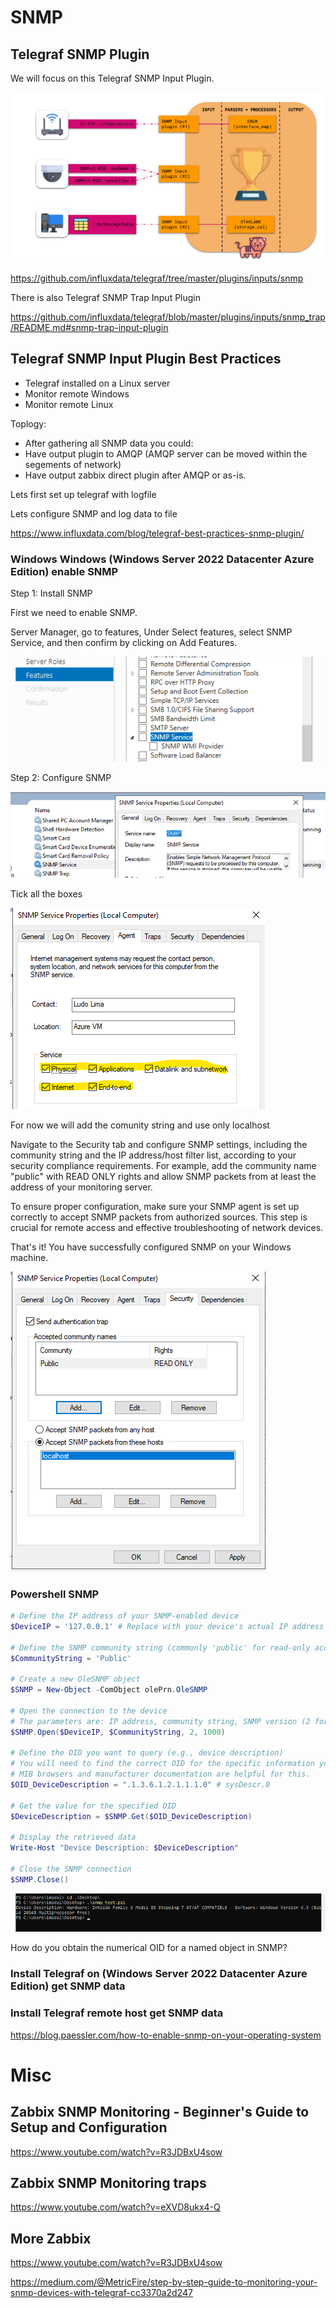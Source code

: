 # SNMP


## Telegraf SNMP Plugin


We will focus on this Telegraf SNMP Input Plugin.

![SNMP input Plugin](https://github.com/spawnmarvel/linux-and-azure/blob/main/azure-extra-linux-vm/telegraf/images/toplogy.png)

https://github.com/influxdata/telegraf/tree/master/plugins/inputs/snmp

There is also Telegraf SNMP Trap Input Plugin

https://github.com/influxdata/telegraf/blob/master/plugins/inputs/snmp_trap/README.md#snmp-trap-input-plugin

## Telegraf SNMP Input Plugin Best Practices

* Telegraf installed on a Linux server
* Monitor remote Windows
* Monitor remote Linux

Toplogy:

* After gathering all SNMP data you could:
* Have output plugin to AMQP (AMQP server can be moved within the segements of network)
* Have output zabbix direct plugin after AMQP or as-is.

Lets first set up telegraf with logfile

Lets configure SNMP and log data to file

https://www.influxdata.com/blog/telegraf-best-practices-snmp-plugin/

### Windows Windows (Windows Server 2022 Datacenter Azure Edition) enable SNMP

Step 1: Install SNMP

First we need to enable SNMP.

Server Manager, go to features, Under Select features, select SNMP Service, and then confirm by clicking on Add Features.

![snmp_win](https://github.com/spawnmarvel/linux-and-azure/blob/main/azure-extra-linux-vm/telegraf/images/snmp_win.png)

Step 2: Configure SNMP

![snmp_service](https://github.com/spawnmarvel/linux-and-azure/blob/main/azure-extra-linux-vm/telegraf/images/snmp_service.png)

Tick all the boxes

![enable](https://github.com/spawnmarvel/linux-and-azure/blob/main/azure-extra-linux-vm/telegraf/images/enable.png)

For now we will add the comunity string and use only localhost

Navigate to the Security tab and configure SNMP settings, including the community string and the IP address/host filter list, according to your security compliance requirements. For example, add the community name "public" with READ ONLY rights and allow SNMP packets from at least the address of your monitoring server.

To ensure proper configuration, make sure your SNMP agent is set up correctly to accept SNMP packets from authorized sources. This step is crucial for remote access and effective troubleshooting of network devices.

That's it! You have successfully configured SNMP on your Windows machine.

![config](https://github.com/spawnmarvel/linux-and-azure/blob/main/azure-extra-linux-vm/telegraf/images/config.png)


### Powershell SNMP


```ps1
# Define the IP address of your SNMP-enabled device
$DeviceIP = '127.0.0.1' # Replace with your device's actual IP address

# Define the SNMP community string (commonly 'public' for read-only access)
$CommunityString = 'Public'

# Create a new OleSNMP object
$SNMP = New-Object -ComObject olePrn.OleSNMP

# Open the connection to the device
# The parameters are: IP address, community string, SNMP version (2 for v2c), timeout in milliseconds
$SNMP.Open($DeviceIP, $CommunityString, 2, 1000)

# Define the OID you want to query (e.g., device description)
# You will need to find the correct OID for the specific information you want to retrieve.
# MIB browsers and manufacturer documentation are helpful for this.
$OID_DeviceDescription = ".1.3.6.1.2.1.1.1.0" # sysDescr.0

# Get the value for the specified OID
$DeviceDescription = $SNMP.Get($OID_DeviceDescription)

# Display the retrieved data
Write-Host "Device Description: $DeviceDescription"

# Close the SNMP connection
$SNMP.Close()

```


![powershell test](https://github.com/spawnmarvel/linux-and-azure/blob/main/azure-extra-linux-vm/telegraf/images/powershell_test.png)

How do you obtain the numerical OID for a named object in SNMP?


### Install Telegraf on (Windows Server 2022 Datacenter Azure Edition) get SNMP data

### Install Telegraf remote host get SNMP data

https://blog.paessler.com/how-to-enable-snmp-on-your-operating-system


# Misc

## Zabbix SNMP Monitoring - Beginner's Guide to Setup and Configuration

https://www.youtube.com/watch?v=R3JDBxU4sow

## Zabbix SNMP Monitoring traps

https://www.youtube.com/watch?v=eXVD8ukx4-Q

## More Zabbix

https://www.youtube.com/watch?v=R3JDBxU4sow

https://medium.com/@MetricFire/step-by-step-guide-to-monitoring-your-snmp-devices-with-telegraf-cc3370a2d247


